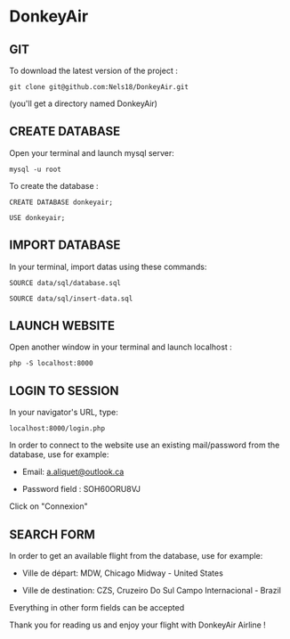 # DonkeyAir

## GIT

To download the latest version of the project :
```
git clone git@github.com:Nels18/DonkeyAir.git
```
(you'll get a directory named DonkeyAir)


## CREATE DATABASE

Open your terminal and launch mysql server:
```
mysql -u root
```
To create the database :
```
CREATE DATABASE donkeyair;
```
```
USE donkeyair;
```

## IMPORT DATABASE

In your terminal, import datas using these commands:
```
SOURCE data/sql/database.sql
```
```
SOURCE data/sql/insert-data.sql
```

## LAUNCH WEBSITE

Open another window in your terminal and launch localhost :
```
php -S localhost:8000
```

## LOGIN TO SESSION

In your navigator's URL, type:
```
localhost:8000/login.php
```
In order to connect to the website use an existing mail/password from the database, use for example:

- Email: a.aliquet@outlook.ca

- Password field : SOH60ORU8VJ

Click on "Connexion"

## SEARCH FORM 

In order to get an available flight from the database, use for example:

- Ville de départ: MDW, Chicago Midway - United States

- Ville de destination: CZS, Cruzeiro Do Sul Campo Internacional - Brazil

Everything in other form fields can be accepted

Thank you for reading us and enjoy your flight with DonkeyAir Airline !
